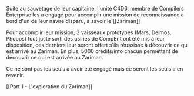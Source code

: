 Suite au sauvetage de leur capitaine, l'unité C4D6, membre de Compilers Enterprise les a engagé pour accomplir une mission de reconnaissance à bord d'un de leur navire disparu, à savoir le [[Zariman]].

Pour accomplir leur mission, 3 vaisseaux prototypes (Mars, Deimos, Phobos)  tout juste sorti des usines de CompEnt ont été mis à leur disposition, ces derniers leur seront offert s'ils réussisse à
découvrir ce qui est arrivé au Zariman. En plus, 5000 crédits/info chacun permettant de découvrir ce qui est arrivée au Zariman. 

Ce ne sont pas les seuls a avoir été engagé mais ce seront les seuls a en revenir.

[[Part 1 - L'exploration du Zariman]]


